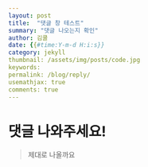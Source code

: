 ```yaml
---
layout: post
title:  "댓글 창 테스트"
summary: "댓글 나오는지 확인"
author: 김쿨
date: {{#time:Y-m-d H:i:s}}
category: jekyll
thumbnail: /assets/img/posts/code.jpg
keywords: 
permalink: /blog/reply/
usemathjax: true
comments: true
---
```

# 댓글 나와주세요!
> 제대로 나올까요